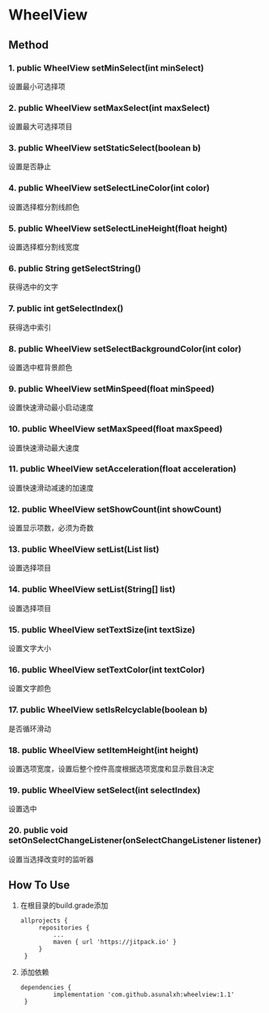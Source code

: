 # WheelView



## Method

### 1. public WheelView setMinSelect(int minSelect) 

设置最小可选择项

### 2. public WheelView setMaxSelect(int maxSelect) 

设置最大可选择项目

### 3. public WheelView setStaticSelect(boolean b)

设置是否静止

### 4. public WheelView setSelectLineColor(int color)

设置选择框分割线颜色

### 5. public WheelView setSelectLineHeight(float height) 

设置选择框分割线宽度

### 6. public String getSelectString() 

获得选中的文字

### 7. public int getSelectIndex()

获得选中索引

### 8. public WheelView setSelectBackgroundColor(int color) 

设置选中框背景颜色

### 9. public WheelView setMinSpeed(float minSpeed)

设置快速滑动最小启动速度

### 10. public WheelView setMaxSpeed(float maxSpeed)

设置快速滑动最大速度

### 11. public WheelView setAcceleration(float acceleration) 

设置快速滑动减速的加速度

### 12. public WheelView setShowCount(int showCount) 

设置显示项数，必须为奇数

### 13. public WheelView setList(List<String> list)

设置选择项目

### 14. public WheelView setList(String[] list)

设置选择项目

### 15. public WheelView setTextSize(int textSize) 

设置文字大小

### 16. public WheelView setTextColor(int textColor) 

设置文字颜色

### 17. public WheelView setIsRelcyclable(boolean b) 

是否循环滑动

### 18. public WheelView setItemHeight(int height)

设置选项宽度，设置后整个控件高度根据选项宽度和显示数目决定

### 19. public WheelView setSelect(int selectIndex)

设置选中

### 20. public void setOnSelectChangeListener(onSelectChangeListener listener) 

设置当选择改变时的监听器


## How To Use

1. 在根目录的build.grade添加

   ```
   allprojects {
   		repositories {
   			...
   			maven { url 'https://jitpack.io' }
   		}
   	}
   ```

2. 添加依赖

   ```
   dependencies {
   	        implementation 'com.github.asunalxh:wheelview:1.1'
   	}
   ```

   

